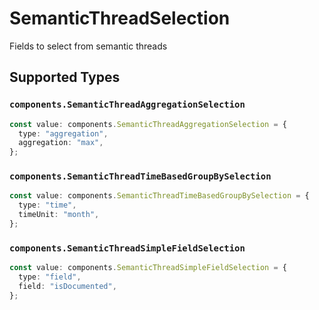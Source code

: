 # SemanticThreadSelection

Fields to select from semantic threads


## Supported Types

### `components.SemanticThreadAggregationSelection`

```typescript
const value: components.SemanticThreadAggregationSelection = {
  type: "aggregation",
  aggregation: "max",
};
```

### `components.SemanticThreadTimeBasedGroupBySelection`

```typescript
const value: components.SemanticThreadTimeBasedGroupBySelection = {
  type: "time",
  timeUnit: "month",
};
```

### `components.SemanticThreadSimpleFieldSelection`

```typescript
const value: components.SemanticThreadSimpleFieldSelection = {
  type: "field",
  field: "isDocumented",
};
```

